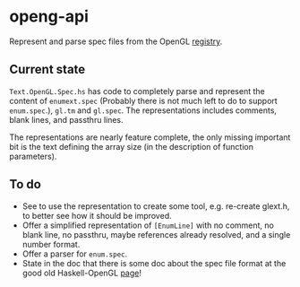 # openg-api

Represent and parse spec files from the OpenGL [registry][].

[registry]: http://www.opengl.org/registry/#specfiles

## Current state

`Text.OpenGL.Spec.hs` has code to completely parse and represent the content of
`enumext.spec` (Probably there is not much left to do to support `enum.spec`.),
`gl.tm` and `gl.spec`.
The representations includes comments, blank lines, and passthru lines.

The representations are nearly feature complete, the only missing important bit
is the text defining the array size (in the description of function
parameters).

## To do

- See to use the representation to create some tool, e.g. re-create glext.h,
  to better see how it should be improved.
- Offer a simplified representation of `[EnumLine]` with no comment, no blank
  line, no passthru, maybe references already resolved, and a single number
  format.
- Offer a parser for `enum.spec`.
- State in the doc that there is some doc about the spec file format at the
  good old Haskell-OpenGL [page][]!

[page]: http://www.haskell.org/HOpenGL-old/spec_explained.html
